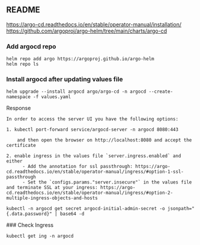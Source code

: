 ## README

https://argo-cd.readthedocs.io/en/stable/operator-manual/installation/
https://github.com/argoproj/argo-helm/tree/main/charts/argo-cd

### Add argocd repo
```
helm repo add argo https://argoproj.github.io/argo-helm
helm repo ls
```

### Install argocd after updating values file
```
helm upgrade --install argocd argo/argo-cd -n argocd --create-namespace -f values.yaml
```
Response
```
In order to access the server UI you have the following options:

1. kubectl port-forward service/argocd-server -n argocd 8080:443

    and then open the browser on http://localhost:8080 and accept the certificate

2. enable ingress in the values file `server.ingress.enabled` and either
      - Add the annotation for ssl passthrough: https://argo-cd.readthedocs.io/en/stable/operator-manual/ingress/#option-1-ssl-passthrough
      - Set the `configs.params."server.insecure"` in the values file and terminate SSL at your ingress: https://argo-cd.readthedocs.io/en/stable/operator-manual/ingress/#option-2-multiple-ingress-objects-and-hosts

kubectl -n argocd get secret argocd-initial-admin-secret -o jsonpath="{.data.password}" | base64 -d
```
### Check Ingress
```
kubectl get ing -n argocd
```
